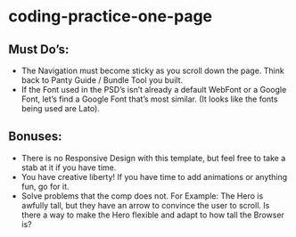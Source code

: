 # coding-practice-one-page
## Must Do’s:

* The Navigation must become sticky as you scroll down the page. Think back to Panty Guide / Bundle Tool you built.
* If the Font used in the PSD’s isn’t already a default WebFont or a Google Font, let’s find a Google Font that’s most similar. (It looks like the fonts being used are Lato).


## Bonuses:

* There is no Responsive Design with this template, but feel free to take a stab at it if you have time.
* You have creative liberty! If you have time to add animations or anything fun, go for it.
* Solve problems that the comp does not. For Example:
The Hero is awfully tall, but they have an arrow to convince the user to scroll. Is there a way to make the Hero flexible and adapt to how tall the Browser is?